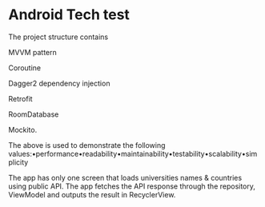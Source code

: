 # Android Tech test

The project structure contains 

MVVM pattern

Coroutine

Dagger2 dependency injection

Retrofit

RoomDatabase

Mockito.

The above is used to demonstrate the following values:•performance•readability•maintainability•testability•scalability•simplicity

The app has only one screen that loads universities names & countries using public API. The app fetches the API response through the repository, ViewModel and outputs the result in RecyclerView. 
